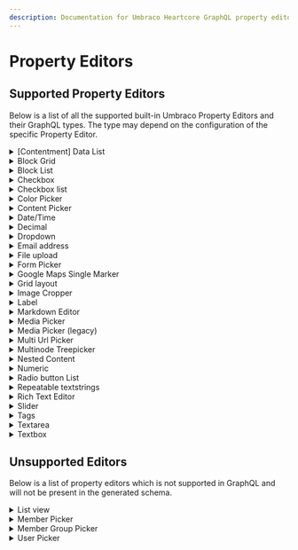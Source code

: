 ```yaml
---
description: Documentation for Umbraco Heartcore GraphQL property editors and their types
---
```


# Property Editors

## Supported Property Editors

Below is a list of all the supported built-in Umbraco Property Editors and their GraphQL types. The type may depend on the configuration of the specific Property Editor.

<details>

<summary>[Contentment] Data List</summary>

Editor Alias: `Umbraco.Community.Contentment.DataList`

List editor: `Checkbox List` or `Tags`\
GraphQL Type: `[String]`\
Can be used for filtering: `true`

Other editors configured with `Multiple selection`: `true`\
GraphQL Type: `[String]`\
Can be used for filtering: `true`

Other editors and configuration: `true`\
GraphQL Type: `String`\
Can be used for filtering: `true`

</details>

<details>

<summary>Block Grid</summary>

Editor Alias: `Umbraco.BlockGrid`\
GraphQL Type: [`BlockGrid`](schema-generation.md#block-grid)&#x20;

Can be used for filtering: `false`

</details>

<details>

<summary>Block List</summary>

Editor Alias: `Umbraco.BlockList`\
GraphQL Type: [`BlockListItem`](schema-generation.md#block-list-item)&#x20;

Can be used for filtering: `false`

</details>

<details>

<summary>Checkbox</summary>

Editor Alias: `Umbraco.TrueFalse`\
GraphQL Type: `Boolean`\
Can be used for filtering: `true`

</details>

<details>

<summary>Checkbox list</summary>

Editor Alias: `Umbraco.CheckBoxList`\
GraphQL Type: `[String]`\
Can be used for filtering: `false`

</details>

<details>

<summary>Color Picker</summary>

Editor Alias: `Umbraco.ColorPicker`

Include labels?: `true`\
GraphQL Type: [`PickedColor`](schema-generation.md#picked-color)

Include labels?: `false`\
GraphQL Type: `String`\
Can be used for filtering: `true`

</details>

<details>

<summary>Content Picker</summary>

Editor Alias: `Umbraco.ContentPicker`\
GraphQL Type: [`Content`](schema-generation.md#content)\
Can be used for filtering: `true`

</details>

<details>

<summary>Date/Time</summary>

Editor Alias: `Umbraco.DateTime`\
GraphQL Type: `DateTime`\
Can be used for filtering: `true`

</details>

<details>

<summary>Decimal</summary>

Editor Alias: `Umbraco.Decimal`\
GraphQL Type: `Decimal`\
Can be used for filtering: `true`

</details>

<details>

<summary>Dropdown</summary>

Editor Alias: `Umbraco.DropDown.Flexible`\
GraphQL Type: `[String]`\
Can be used for filtering: `true`

</details>

<details>

<summary>Email address</summary>

Editor Alias: `Umbraco.EmailAddress`\
GraphQL Type: `String`\
Can be used for filtering: `true`

</details>

<details>

<summary>File upload</summary>

Editor Alias: `Umbraco.UploadField`\
GraphQL Type: `String`\
Can be used for filtering: `true`

</details>

<details>

<summary>Form Picker</summary>

Editor Alias: `UmbracoForms.FormPicker`\
GraphQL Type: [`JSON`](schema-generation.md#json)\
Can be used for filtering: `false`

</details>

<details>

<summary>Google Maps Single Marker</summary>

Editor Alias: `Our.Umbraco.GMaps`\
GraphQL Type: [`OurUmbracoGMaps`](schema-generation.md#our-umbraco-gmaps)\
Can be used for filtering: `false`

</details>

<details>

<summary>Grid layout</summary>

The grid editor data type in Heartcore is deprecated and will be retired in June 2025 or thereafter. For more information see [this blog post](https://umbraco.com/blog/umbraco-heartcore-update-october-2023#editors).

Editor Alias: `Umbraco.Grid`\
GraphQL Type: [`JSON`](schema-generation.md#json)\
Can be used for filtering: `false`

</details>

<details>

<summary>Image Cropper</summary>

Editor Alias: `Umbraco.ImageCropper`\
GraphQL Type: [`ImageCropper`](schema-generation.md#image-cropper)\
Can be used for filtering: `false`

</details>

<details>

<summary>Label</summary>

Editor Alias: `Umbraco.Label`\
GraphQL Type: `String`\
Can be used for filtering: `true`

</details>

<details>

<summary>Markdown Editor</summary>

Editor Alias: `Umbraco.MarkdownEditor`\
GraphQL Type: [`HTML`](schema-generation.md#html)\
Can be used for filtering: `false`

</details>

<details>

<summary>Media Picker</summary>

Editor Alias: `Umbraco.MediaPicker3`

Pick Multiple items: `true`\
GraphQL Type: [`[MediaWithCrops]`](schema-generation.md#media-with-crops)\
Can be used for filtering: `false`

Pick Multiple items: `false`\
GraphQL Type: [`MediaWithCrops`](schema-generation.md#media-with-crops)\
Can be used for filtering: `false`

</details>

<details>

<summary>Media Picker (legacy)</summary>

Editor Alias: `Umbraco.MediaPicker`

Pick Multiple items: `true`\
GraphQL Type: [`[Media]`](schema-generation.md#media)\
Can be used for filtering: `true`

Pick Multiple items: `false`\
GraphQL Type: [`Media`](schema-generation.md#media)\
Can be used for filtering: `true`

</details>

<details>

<summary>Multi Url Picker</summary>

Editor Alias: `Umbraco.MultiUrlPicker`

Maximum number of items: `1`\
GraphQL Type: [`Link`](schema-generation.md#link) Can be used for filtering: `false`

Maximum number of items: not `1`\
GraphQL Type: [`[Link]`](schema-generation.md#link) Can be used for filtering: `false`

</details>

<details>

<summary>Multinode Treepicker</summary>

Editor Alias: `Umbraco.MultiNodeTreePicker`

Node type: `Content`\
Maximum number of items: `1`\
GraphQL Type: [`Content`](schema-generation.md#content)\
Can be used for filtering: `true`

Node type: `Content`\
Maximum number of items: not `1`\
GraphQL Type: [`[Content]`](schema-generation.md#content)\
Can be used for filtering: `true`

Node type: `Media`\
Maximum number of items: `1`\
GraphQL Type: [`Media`](schema-generation.md#media)\
Can be used for filtering: `true`

Node type: `Media`\
Maximum number of items: not `1`\
GraphQL Type: [`[Media]`](schema-generation.md#media)\
Can be used for filtering: `true`

Node type: `Member`

**Note:** The Member editor configuration is not supported in the Multinode Treeepicker and will not be present in the generated schema.

</details>

<details>

<summary>Nested Content</summary>

Editor Alias: `Umbraco.NestedContent`\
GraphQL Type: [`[Element]`](schema-generation.md#element)\
Can be used for filtering: `false`

</details>

<details>

<summary>Numeric</summary>

Editor Alias: `Umbraco.Integer`\
GraphQL Type: `Int` Can be used for filtering: `true`

</details>

<details>

<summary>Radio button List</summary>

Editor Alias: `Umbraco.RadioButtonList`\
GraphQL Type: `[String]` Can be used for filtering: `true`

</details>

<details>

<summary>Repeatable textstrings</summary>

Editor Alias: `Umbraco.MultipleTextstring`\
GraphQL Type: `[String]`\
Can be used for filtering: `true`

</details>

<details>

<summary>Rich Text Editor</summary>

Editor Alias: `Umbraco.TinyMCE`\
GraphQL Type: [`HTML`](schema-generation.md#html)\
Can be used for filtering: `false`

</details>

<details>

<summary>Slider</summary>

Editor Alias: `Umbraco.Slider`

Enable Range: `true`\
GraphQL Type [`DecimalRange`](schema-generation.md#decimal-range)\
Can be used for filtering: `false`

Enable Range: `false`\
GraphQL Type `Decimal`\
Can be used for filtering: `true`

</details>

<details>

<summary>Tags</summary>

Editor Alias: `Umbraco.Tags`\
GraphQL Type: `[String]`\
Can be used for filtering: `true`

</details>

<details>

<summary>Textarea</summary>

Editor Alias: `Umbraco.TextArea`\
GraphQL Type: `String`\
Can be used for filtering: `true`

</details>

<details>

<summary>Textbox</summary>

Editor Alias: `Umbraco.TextBox`\
GraphQL Type: `String`\
Can be used for filtering: `true`

</details>

## Unsupported Editors

Below is a list of property editors which is not supported in GraphQL and will not be present in the generated schema.

<details>

<summary>List view</summary>

Editor Alias: `Umbraco.ListView`

</details>

<details>

<summary>Member Picker</summary>

Editor Alias: `Umbraco.MemberPicker`

</details>

<details>

<summary>Member Group Picker</summary>

Editor Alias: `Umbraco.MemberGroupPicker`

</details>

<details>

<summary>User Picker</summary>

Editor Alias: `Umbraco.UserPicker`

</details>
